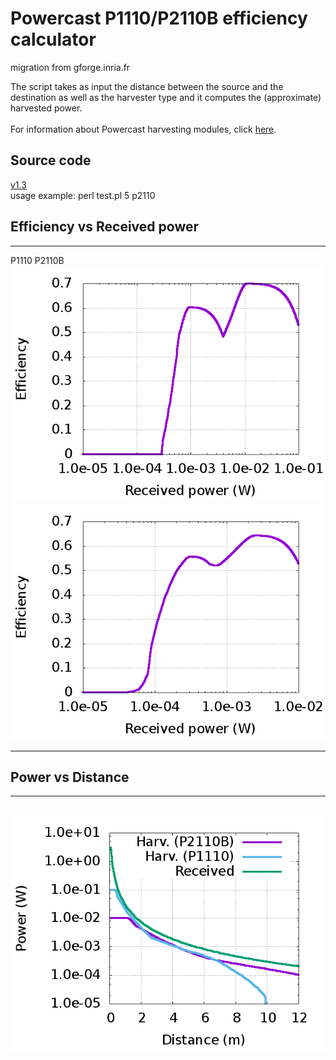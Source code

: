 Powercast P1110/P2110B efficiency calculator
============================================

migration from gforge.inria.fr

The script takes as input the distance between the source and the
destination as well as the harvester type and it computes the
(approximate) harvested power. \
 \
 For information about Powercast harvesting modules, click
[here](http://www.powercastco.com/).

Source code
-----------

[v1.3](test.pl)\
 usage example: perl test.pl 5 p2110

Efficiency vs Received power
----------------------------

  ---------------- -----------------
  P1110            P2110B
  ![](p1110.png)   ![](p2110B.png)
  ---------------- -----------------

Power vs Distance
-----------------

  -------------------
  ![](dist-pow.png)
  -------------------
